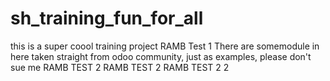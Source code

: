 # sh_training_fun_for_all
this is a super coool training project 
RAMB Test 1
There are somemodule in here taken straight from odoo community, just as examples, please don't sue me
RAMB TEST 2
RAMB TEST 2
RAMB TEST 2
2
